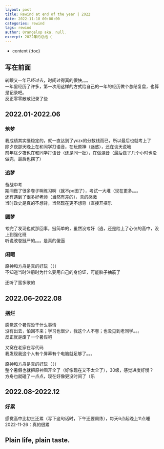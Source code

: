 ```yaml
---
layout: post
title: Rewind at end of the year | 2022
date: 2022-11-18 00:00:00
categories: rewind
tags: rewind
author: Orangelop aka. null.
excerpt: 2022年的总结（
---
```


* content
{:toc}

## 写在前面

转眼又一年已经过去，时间过得真的很快。。。  
一年里经历了许多，第一次用这样的方式给自己的一年的经历做个总结复盘，也算是记录吧。  
反正零零散散记录了些

## 2022.01-2022.06

### 筑梦

我成绩其实挺稳定的，就一直达到了yczx的分数线而已，所以最后也就考上了  
除夕夜那天晚上在和同学打语音，在玩原神（迷惑），还在谈天说地  
前年除夕夜也在和同学打语音（还是同一批），在做混音（最后做了几个小时也没做完，最后也摆了）  

### 追梦

备战中考  
期间做了很多卷子啊练习啊（就不po图了），考试一大堆（现在更多。。。  
还有遇到了很多好老师（当然有差的），真的感激  
当时政史是真的不想背，当然现在更不想背（直接开摆乐  

### 圆梦

考完了发现也就那回事，挺简单的，虽然没考好（逃，还是险上了心仪的高中，没上到强化班  
听说改卷挺严的。。。是真的傻逼  

### 闲暇  

原神和方舟是真的好玩（（（  
不知道当时注册时为什么要用自己的身份证，可能脑子抽筋了  

还听了蛮多歌的

## 2022.06-2022.08

### 摆烂

感觉这个暑假没干什么事情  
没有出去，怕回不来；学习也很少，我这个人不卷；也没见到老同学。。。  
反正就是废了一个暑假吧  

又窝在老家在写代码  
我发现我这个人有个屏幕有个电脑就足够了。。。

原神和方舟是真的好玩（（（  
整个暑假也就把原神图开全了（好像现在又不太全了），30级，感觉进度好慢？  
方舟也就碰了一点点，现在好像更没时间了（乐

## 2022.08-2022.12

### 好累

感觉高中比初三还累（写下这句话时，下午还要周练），每天6点起晚上11点睡  
2022-11-26：真的很累

## Plain life, plain taste.

